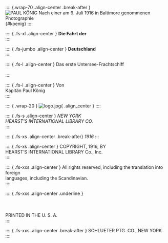 
:::: {.wrap-70 .align-center .break-after }
![PAUL KÖNIG <small>Nach einer am 9. Juli 1916 in Baltimore genommenen Photographie</small>](Die_Fahrt_der_Deutschland_0010.jpg "PAUL KÖNIG"){#koenig}
::::


:::: { .fs-xl .align-center }
**Die Fahrt der**<br />
::::

:::: { .fs-jumbo .align-center  }
**Deutschland**<br />
::::

:::: { .fs-l .align-center  }
Das erste Untersee-Frachtschiff<br /><br />
::::

:::: { .fs-l .align-center  }
Von<br />Kapitän Paul König<br />
::::

:::: { .wrap-20 }
![](logo.jpg "logo.jpg"){ .align_center }
::::

:::: { .fs-s .align-center }
*NEW YORK*<br />
*HEARST'S INTERNATIONAL LIBRARY CO.*<br />
::::

:::: { .fs-xs .align-center .break-after}
*1916*
:::

:::: { .fs-xs .align-center }
COPYRIGHT, 1916, BY<br />
HEARST’S INTERNATIONAL LIBRARY Co., Inc.<br />
::::

:::: { .fs-xxs .align-center }
All rights reserved, including the translation into foreign<br />
languages, including the Scandinavian.<br />
::::

:::: { .fs-xxs .align-center .underline }
<br /><br /><br /><br />PRINTED IN THE U. S. A.<br />
::::

:::: { .fs-xxs .align-center .break-after }
SCHLUETER PTG. CO., NEW YORK<br />
::::
